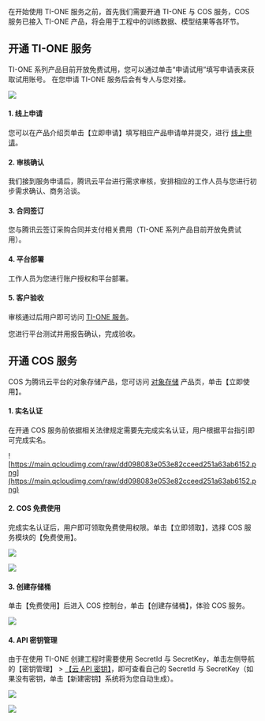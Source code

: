 在开始使用 TI-ONE 服务之前，首先我们需要开通 TI-ONE 与 COS 服务，COS 服务已接入 TI-ONE 产品，将会用于工程中的训练数据、模型结果等各环节。

## 开通 TI-ONE 服务

TI-ONE 系列产品目前开放免费试用，您可以通过单击“申请试用”填写申请表来获取试用账号。
在您申请 TI-ONE 服务后会有专人与您对接。

![](https://main.qcloudimg.com/raw/2f2a5f0f8c53d79ca577cd4fcce7ac83.png)

#### 1. 线上申请

您可以在产品介绍页单击【立即申请】填写相应产品申请单并提交，进行 [线上申请](https://cloud.tencent.com/act/apply/TI)。

#### 2. 审核确认

我们接到服务申请后，腾讯云平台进行需求审核，安排相应的工作人员与您进行初步需求确认、商务洽谈。

#### 3. 合同签订

您与腾讯云签订采购合同并支付相关费用（TI-ONE 系列产品目前开放免费试用）。

#### 4. 平台部署

工作人员为您进行账户授权和平台部署。

#### 5. 客户验收

审核通过后用户即可访问 [TI-ONE 服务](https://tio.cloud.tencent.com)。

您进行平台测试并用报告确认，完成验收。

## 开通 COS 服务

COS 为腾讯云平台的对象存储产品，您可访问 [对象存储](https://cloud.tencent.com/product/cos) 产品页，单击【立即使用】。

#### 1. 实名认证

在开通 COS 服务前依据相关法律规定需要先完成实名认证，用户根据平台指引即可完成实名。

   ![https://main.qcloudimg.com/raw/dd098083e053e82cceed251a63ab6152.png](https://main.qcloudimg.com/raw/dd098083e053e82cceed251a63ab6152.png)

#### 2. COS 免费使用

完成实名认证后，用户即可领取免费使用权限。单击【立即领取】，选择 COS 服务模块的【免费使用】。

   ![](https://main.qcloudimg.com/raw/3f9e811a4f65bdeb0213a43dd35203ac.png)

   ![](https://main.qcloudimg.com/raw/10a3b89d3396a47962089f22abfc8683.png)

#### 3. 创建存储桶

 单击【免费使用】后进入 COS 控制台，单击【创建存储桶】，体验 COS 服务。

   ![](https://main.qcloudimg.com/raw/0eeab4cf3ee230dbd21ffb22efa0e01b.png)

#### 4. API 密钥管理

由于在使用 TI-ONE 创建工程时需要使用 SecretId 与 SecretKey，单击左侧导航的【密钥管理】 > [【云 API 密钥】](https://console.cloud.tencent.com/cam/capi)，即可查看自己的 SecretId 与 SecretKey（如果没有密钥，单击【新建密钥】系统将为您自动生成）。

   ![](https://main.qcloudimg.com/raw/473633522d3e53b60b683db1bb18e8eb.png)

   ![](https://main.qcloudimg.com/raw/399240e56f91ef50d92e632fbf728afd.png)

